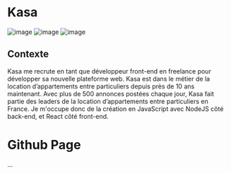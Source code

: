 # Kasa

![image](https://img.shields.io/badge/React-20232A?style=for-the-badge&logo=react&logoColor=61DAFB)
![image](https://img.shields.io/badge/Sass-CC6699?style=for-the-badge&logo=sass&logoColor=white)
![image](https://img.shields.io/badge/Lighthouse-F44B21?style=for-the-badge&logo=Lighthouse&logoColor=white)

## Contexte

Kasa me recrute en tant que développeur front-end en freelance pour développer sa nouvelle plateforme web.
Kasa est dans le métier de la location d’appartements entre particuliers depuis près de 10 ans maintenant.
Avec plus de 500 annonces postées chaque jour, Kasa fait partie des leaders de la location d’appartements entre particuliers en France.
Je m'occupe donc de la création en JavaScript avec NodeJS côté back-end, et React côté front-end.

# Github Page

...
